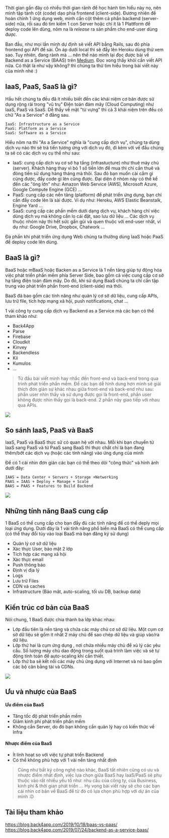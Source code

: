 Thời gian gần đây có nhiều thời gian rảnh để học hành tìm hiểu này nọ, nên mình tập tành cột (code) dạo phía frontend (client-side). Đương nhiên để hoàn chỉnh 1 ứng dụng web, mình cần cột thêm cả phần backend (server-side) nữa, rồi sau đó tìm kiếm 1 con Server hoặc chí ít là 1 Plattform để deploy code lên dùng, nôm na là *release* ra sản phẩm cho end-user dùng được.

Ban đầu, như mọi lần mình dự định sẽ viết API bẳng Rails, sau đó phía frontend gọi API để sài. Ổn áp dưới local thì sẽ đẩy lên Heroku dùng thử xem sao. Tuy nhiên, đang rảnh mà ... nên thế nào mình lại đọc được bài về Backend as a Service (BAAS) trên [Medium](https://medium.com/@Alibaba_Cloud/introduction-to-backend-as-a-service-baas-e342f861d13d). Đọc xong thấy khỏi cần viết API nữa. Có thật là như vậy không? thì chúng ta thử tìm hiểu trong bài viết này của mình nhé :)

## IaaS, PaaS, SaaS là gì?
Hầu hết chúng ta đều đã ít nhiều biết đến các khái niệm cơ bản được sử dụng rộng rãi trong "vũ trụ" Điện toán đám mây (Cloud Computing) như IaaS, PaaS và SaaS. Dễ thấy về mặt "từ vựng" thì cả 3 khái niệm trên đều có chữ "As a Service" ở đằng sau.
```
IaaS: Infrastructure as a Service
PaaS: Platform as a Service
SaaS: Software as a Service
```
Hiểu nôm na thì "As a Service" nghĩa là "cung cấp dịch vụ", chúng ta dùng dịch vụ nào thì sẽ trả tiền tương ứng với dịch vụ đó, đi kèm với vế đầu chúng ta sẽ có các dịch vụ cụ thể như sau:

- IaaS: cung cấp dịch vụ cơ sở hạ tầng (infrastucture) như thuê máy chủ (server). Khách hàng thay vì bỏ 1 số tiền lớn để mua thì chỉ cần thuê và đóng tiền sử dụng hàng tháng mà thôi. Sau đó bạn muốn cài cắm gì cũng được, đẩy code gì lên cũng được. Đại diện ở nhóm này có thể kể đến các "ông lớn" như: Amazon Web Service (AWS), Microsoft Azure, Google Compute Engine (GCE) ...
- PaaS: cung cấp các nền tảng (platform) để phát triển ứng dụng, bạn chỉ cần đẩy code lên là sài được. Ví dụ như: Heroku, AWS Elastic Beanstalk, Engine Yard ...
- SaaS: cung cấp các phần mềm dưới dạng dịch vụ, khách hàng chỉ việc dùng dịch vụ mà không cần lo cái đặt, sao lưu dữ liệu ... Các dịch vụ thuộc nhóm này thì hết sức gần gũi và quen thuộc với end-user nhất, ví dụ như: Google Drive, Dropbox, Chatwork ...

Đa phần khi phát triển ứng dụng Web chúng ta thường dùng IaaS hoặc PaaS để deploy code lên dùng.

## BaaS là gì?
BaaS hoặc mBaaS hoặc Backen as a Service là 1 nền tảng giúp tự động hóa việc phát triển phần mềm phía Server Side, bao gồm cả việc cung cấp cơ sở hạ tầng điện toán đám mây. Do đó, khi sử dụng BaaS chúng ta chỉ cần tập trung vào phát triển phần front-end (client-side) mà thôi. 

BaaS đã bao gồm các tính năng như quản lý cơ sở dữ liệu, cung cấp APIs,  lưu trữ file, tích hợp mạng xã hội, push notifications, chat ...

1 vài công ty cung cấp dịch vụ Backend as a Service mà các bạn có thể tham khảo như:
- Back4App
- Parse
- Firebase
- Cloudkit
- Kinvey
- Backendless
- Kii
- Kumulos
- ...

> Từ đầu bài viết mình hay nhắc đến front-end và back-end trong qua trình phát triển phần mềm. Để các bạn dễ hình dung hơn mình sẽ giải thích đơn giản sự khác nhau giữa front-end và back-end như sau: phần user nhìn thấy và sử dụng được gọi là front-end, phần user không được nhìn thấy gọi là back-end. 2 phần này giao tiếp với nhau qua APIs.

![](https://images.viblo.asia/809f2fed-4ac7-471c-aa6b-cee7f62f521d.png)


## So sánh IaaS, PaaS và BaaS
IaaS, PaaS và BaaS thực sữ có quan hệ với nhau. Mỗi khi bạn chuyển từ IaaS sang PaaS và từ PaaS sang BaaS thì thực chất chỉ là bạn đang thêm/bớt các dịch vụ (hoặc các tính năng) vào ứng dụng của mình

Để có 1 cái nhìn đơn giản các bạn có thể theo dõi "công thức" và hỉnh ảnh dưới đây:
```
IAAS = Data Center + Servers + Storage +Networking
PAAS = IAAS + Deploy + Manage + Scale
BAAS = PAAS + Features to Build Backend
```

![](https://images.viblo.asia/44e01898-6d17-45e5-ae4f-8f214a2ba4e7.png)

## Những tính năng BaaS cung cấp
1 BaaS có thể cung cấp cho bạn đẩy đủ các tính năng để có thể deply mọi loại ứng dụng. Dưới đây là 1 vài tính năng phổ biến mà BaaS có thể cung cấp (có thể thay đổi tùy vào loại BaaS mà bạn đăng ký sử dụng)
- Quản lý cơ sở dữ liệu
- Xác thực User, bảo mật 2 lớp
- Tích hợp các mạng xã hội
- Xác thực email
- Push thông báo
- Định vị địa lý
- Logs
- Lưu trữ Files
- CDN và caches
- Infrastructure (Bảo mât, auto-scaling, tối ưu DB, backup data)

## Kiến trúc cơ bản của BaaS

Nói chung, 1 BaaS được chia thành ba lớp khác nhau:
- Lớp đầu tiên là nền tảng và chứa các máy chủ cơ sở dữ liệu. Một cụm cơ sở dữ liệu sẽ gồm ít nhất 2 máy chủ để sao chép dữ liệu và giúp vào/ra dữ liệu.
- Lớp thứ hai là cụm ứng dụng , nơi chứa nhiều máy chủ để xủ lý các yêu cầu. Số lượng máy chủ dao động trong suốt quá trình làm việc và sẽ tự động tính toán để auto-scaling  khi cần thiết.
- Lớp thứ ba sẽ kết nối các máy chủ ứng dụng với Internet và nó bao gồm các bộ cân bằng tải và CDNs.

![](https://images.viblo.asia/dd821554-961c-45b3-9bff-352522f9c2a8.png)

## Ưu và nhược của BaaS

#### Ưu điểm của BaaS
- Tăng tốc độ phát triển phần mềm
- Giảm kinh phí phát triển phần mềm
- Không cần Server, do đó bạn không cần quản lý hay có kiến thức về Infra

#### Nhược điểm của BaaS
- Ít linh hoạt  so với việc tự phát triển Backend
- Có thể không phù hợp với 1 vài nền tảng nhất định

> Cũng như bất kỳ công nghệ nào khác, BaaS tất nhiên cũng có ưu và nhược điểm nhất định, việc lựa chọn giữa BaaS hay IaaS/PaaS sẽ phụ thuộc vào rất nhiều yếu tố như: nhu cầu của công ty, của Business, kinh phí & thời gian phát triển ... Hy vọng bài viết này sẽ cho các bạn cái nhìn cơ bản về BaaS để từ đó có lựa chọn phù hợp với dự án của mình :D

## Tài liệu tham khảo

https://blog.back4app.com/2019/10/18/baas-vs-paas/
https://blog.back4app.com/2019/07/24/backend-as-a-service-baas/